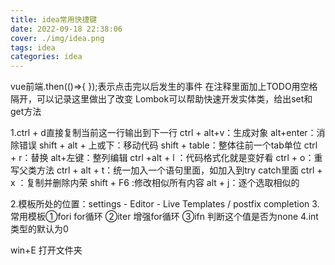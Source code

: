 ```yaml
---
title: idea常用快捷键
date: 2022-09-18 22:38:06
cover: ./img/idea.png
tags: idea
categories: idea
---
```






vue前端.then(()=>{ });表示点击完以后发生的事件
在注释里面加上TODO用空格隔开，可以记录这里做出了改变
Lombok可以帮助快速开发实体类，给出set和get方法

1.ctrl + d直接复制当前这一行输出到下一行
ctrl + alt+v：生成对象
alt+enter：消除错误
shift + alt + 上或下：移动代码
shift + table：整体往前一个tab单位
ctrl + r：替换
alt+左键：整列编辑
ctrl +alt + l ：代码格式化就是变好看
ctrl + o：重写父类方法
ctrl + alt + t：统一加入一个语句里面，如加入到try catch里面
ctrl + x ：复制并删除内荣
shift + F6 :修改相似所有内容
alt + j：逐个选取相似的

2.模板所处的位置：settings - Editor - Live Templates / postfix completion
3.常用模板①fori for循环
②iter  增强for循环
③ifn   判断这个值是否为none
4.int类型的默认为0


win+E 打开文件夹
